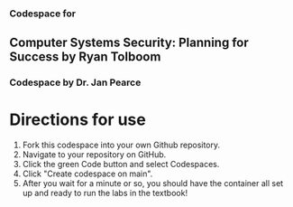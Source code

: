 ### Codespace for 

## Computer Systems Security: Planning for Success by Ryan Tolboom

### Codespace by Dr. Jan Pearce

# Directions for use

1. Fork this codespace into your own Github repository.
2. Navigate to your repository on GitHub.
3. Click the green Code button and select Codespaces.
4. Click "Create codespace on main".
5. After you wait for a minute or so, you should have the container all set up and ready to run the labs in the textbook!
